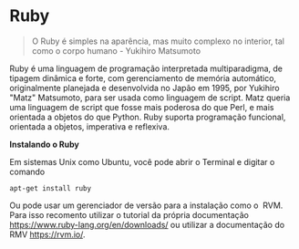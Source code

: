 # Ruby

>O Ruby é simples na aparência, mas muito complexo no interior, tal como o corpo humano - Yukihiro Matsumoto

Ruby é uma linguagem de programação interpretada multiparadigma, de tipagem dinâmica e forte, com gerenciamento de memória automático, originalmente planejada e desenvolvida no Japão em 1995, por Yukihiro "Matz" Matsumoto, para ser usada como linguagem de script. Matz queria uma linguagem de script que fosse mais poderosa do que Perl, e mais orientada a objetos do que Python. Ruby suporta programação funcional, orientada a objetos, imperativa e reflexiva.

**Instalando o Ruby**

Em sistemas Unix como Ubuntu, você pode abrir o Terminal e digitar o comando ​
 
```
apt-get install ruby​
```
Ou pode usar um gerenciador de versão para a instalação como o ​ RVM​. Para isso recomento utilizar o tutorial da própria documentação <https://www.ruby-lang.org/en/downloads/> ou utilizar a documentação do RMV <https://rvm.io/>. 

